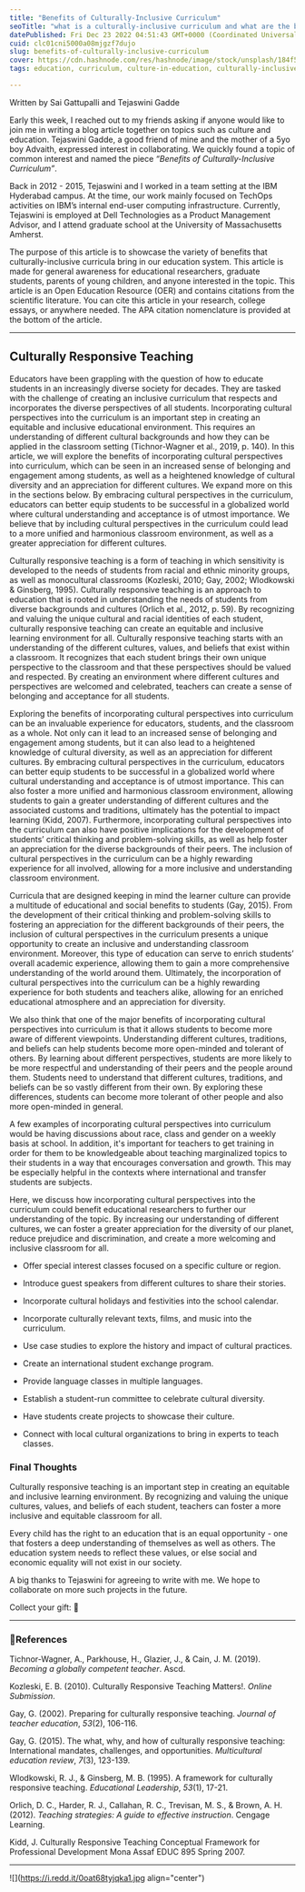 ```yaml
---
title: "Benefits of Culturally-Inclusive Curriculum"
seoTitle: "what is a culturally-inclusive curriculum and what are the benefits?"
datePublished: Fri Dec 23 2022 04:51:43 GMT+0000 (Coordinated Universal Time)
cuid: clc01cni5000a08mjgzf7dujo
slug: benefits-of-culturally-inclusive-curriculum
cover: https://cdn.hashnode.com/res/hashnode/image/stock/unsplash/184f514862e35b407080643b34726ebc.jpeg
tags: education, curriculum, culture-in-education, culturally-inclusive

---
```


Written by Sai Gattupalli and Tejaswini Gadde

Early this week, I reached out to my friends asking if anyone would like to join me in writing a blog article together on topics such as culture and education. Tejaswini Gadde, a good friend of mine and the mother of a 5yo boy Advaith, expressed interest in collaborating. We quickly found a topic of common interest and named the piece *“Benefits of Culturally-Inclusive Curriculum”*.

Back in 2012 - 2015, Tejaswini and I worked in a team setting at the IBM Hyderabad campus. At the time, our work mainly focused on TechOps activities on IBM’s internal end-user computing infrastructure. Currently, Tejaswini is employed at Dell Technologies as a Product Management Advisor, and I attend graduate school at the University of Massachusetts Amherst.

The purpose of this article is to showcase the variety of benefits that culturally-inclusive curricula bring in our education system. This article is made for general awareness for educational researchers, graduate students, parents of young children, and anyone interested in the topic. This article is an Open Education Resource (OER) and contains citations from the scientific literature. You can cite this article in your research, college essays, or anywhere needed. The APA citation nomenclature is provided at the bottom of the article.

---

## Culturally Responsive Teaching

Educators have been grappling with the question of how to educate students in an increasingly diverse society for decades. They are tasked with the challenge of creating an inclusive curriculum that respects and incorporates the diverse perspectives of all students. Incorporating cultural perspectives into the curriculum is an important step in creating an equitable and inclusive educational environment. This requires an understanding of different cultural backgrounds and how they can be applied in the classroom setting (Tichnor-Wagner et al., 2019, p. 140). In this article, we will explore the benefits of incorporating cultural perspectives into curriculum, which can be seen in an increased sense of belonging and engagement among students, as well as a heightened knowledge of cultural diversity and an appreciation for different cultures. We expand more on this in the sections below. By embracing cultural perspectives in the curriculum, educators can better equip students to be successful in a globalized world where cultural understanding and acceptance is of utmost importance. We believe that by including cultural perspectives in the curriculum could lead to a more unified and harmonious classroom environment, as well as a greater appreciation for different cultures.

Culturally responsive teaching is a form of teaching in which sensitivity is developed to the needs of students from racial and ethnic minority groups, as well as monocultural classrooms (Kozleski, 2010; Gay, 2002; Wlodkowski & Ginsberg, 1995). Culturally responsive teaching is an approach to education that is rooted in understanding the needs of students from diverse backgrounds and cultures (Orlich et al., 2012, p. 59). By recognizing and valuing the unique cultural and racial identities of each student, culturally responsive teaching can create an equitable and inclusive learning environment for all. Culturally responsive teaching starts with an understanding of the different cultures, values, and beliefs that exist within a classroom. It recognizes that each student brings their own unique perspective to the classroom and that these perspectives should be valued and respected. By creating an environment where different cultures and perspectives are welcomed and celebrated, teachers can create a sense of belonging and acceptance for all students.

Exploring the benefits of incorporating cultural perspectives into curriculum can be an invaluable experience for educators, students, and the classroom as a whole. Not only can it lead to an increased sense of belonging and engagement among students, but it can also lead to a heightened knowledge of cultural diversity, as well as an appreciation for different cultures. By embracing cultural perspectives in the curriculum, educators can better equip students to be successful in a globalized world where cultural understanding and acceptance is of utmost importance. This can also foster a more unified and harmonious classroom environment, allowing students to gain a greater understanding of different cultures and the associated customs and traditions, ultimately has the potential to impact learning (Kidd, 2007). Furthermore, incorporating cultural perspectives into the curriculum can also have positive implications for the development of students’ critical thinking and problem-solving skills, as well as help foster an appreciation for the diverse backgrounds of their peers. The inclusion of cultural perspectives in the curriculum can be a highly rewarding experience for all involved, allowing for a more inclusive and understanding classroom environment.

Curricula that are designed keeping in mind the learner culture can provide a multitude of educational and social benefits to students (Gay, 2015). From the development of their critical thinking and problem-solving skills to fostering an appreciation for the different backgrounds of their peers, the inclusion of cultural perspectives in the curriculum presents a unique opportunity to create an inclusive and understanding classroom environment. Moreover, this type of education can serve to enrich students’ overall academic experience, allowing them to gain a more comprehensive understanding of the world around them. Ultimately, the incorporation of cultural perspectives into the curriculum can be a highly rewarding experience for both students and teachers alike, allowing for an enriched educational atmosphere and an appreciation for diversity.

We also think that one of the major benefits of incorporating cultural perspectives into curriculum is that it allows students to become more aware of different viewpoints. Understanding different cultures, traditions, and beliefs can help students become more open-minded and tolerant of others. By learning about different perspectives, students are more likely to be more respectful and understanding of their peers and the people around them. Students need to understand that different cultures, traditions, and beliefs can be so vastly different from their own. By exploring these differences, students can become more tolerant of other people and also more open-minded in general.

A few examples of incorporating cultural perspectives into curriculum would be having discussions about race, class and gender on a weekly basis at school. In addition, it's important for teachers to get training in order for them to be knowledgeable about teaching marginalized topics to their students in a way that encourages conversation and growth. This may be especially helpful in the contexts where international and transfer students are subjects.

Here, we discuss how incorporating cultural perspectives into the curriculum could benefit educational researchers to further our understanding of the topic. By increasing our understanding of different cultures, we can foster a greater appreciation for the diversity of our planet, reduce prejudice and discrimination, and create a more welcoming and inclusive classroom for all.

* Offer special interest classes focused on a specific culture or region.
    
* Introduce guest speakers from different cultures to share their stories.
    
* Incorporate cultural holidays and festivities into the school calendar.
    
* Incorporate culturally relevant texts, films, and music into the curriculum.
    
* Use case studies to explore the history and impact of cultural practices.
    
* Create an international student exchange program.
    
* Provide language classes in multiple languages.
    
* Establish a student-run committee to celebrate cultural diversity.
    
* Have students create projects to showcase their culture.
    
* Connect with local cultural organizations to bring in experts to teach classes.
    

### Final Thoughts

Culturally responsive teaching is an important step in creating an equitable and inclusive learning environment. By recognizing and valuing the unique cultures, values, and beliefs of each student, teachers can foster a more inclusive and equitable classroom for all.

Every child has the right to an education that is an equal opportunity - one that fosters a deep understanding of themselves as well as others. The education system needs to reflect these values, or else social and economic equality will not exist in our society.

A big thanks to Tejaswini for agreeing to write with me. We hope to collaborate on more such projects in the future.

Collect your gift: 🐙

---

### 📑References

Tichnor-Wagner, A., Parkhouse, H., Glazier, J., & Cain, J. M. (2019). *Becoming a globally competent teacher*. Ascd.

Kozleski, E. B. (2010). Culturally Responsive Teaching Matters!. *Online Submission*.

Gay, G. (2002). Preparing for culturally responsive teaching. *Journal of teacher education*, *53*(2), 106-116.

Gay, G. (2015). The what, why, and how of culturally responsive teaching: International mandates, challenges, and opportunities. *Multicultural education review*, *7*(3), 123-139.

Wlodkowski, R. J., & Ginsberg, M. B. (1995). A framework for culturally responsive teaching. *Educational Leadership*, *53*(1), 17-21.

Orlich, D. C., Harder, R. J., Callahan, R. C., Trevisan, M. S., & Brown, A. H. (2012). *Teaching strategies: A guide to effective instruction*. Cengage Learning.

Kidd, J. Culturally Responsive Teaching Conceptual Framework for Professional Development Mona Assaf EDUC 895 Spring 2007.

---

![](https://i.redd.it/0oat68tyjqka1.jpg align="center")